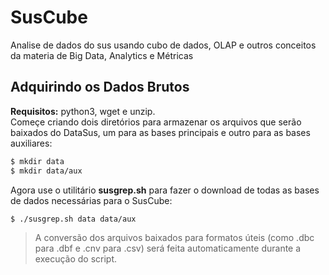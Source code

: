 # SusCube
Analise de dados do sus usando cubo de dados, OLAP e outros conceitos da materia de Big Data, Analytics e Métricas

## Adquirindo os Dados Brutos
**Requisitos:** python3, wget e unzip.\
Começe criando dois diretórios para armazenar os arquivos que serão baixados do DataSus, um para as bases principais e outro para as bases auxiliares:
```sh
$ mkdir data
$ mkdir data/aux
```
Agora use o utilitário **susgrep.sh** para fazer o download de todas as bases de dados necessárias para o SusCube:
```sh
$ ./susgrep.sh data data/aux
```
> A conversão dos arquivos baixados para formatos úteis (como .dbc para .dbf e .cnv para .csv) será feita automaticamente durante a execução do script.